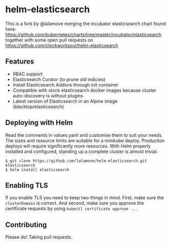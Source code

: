 # helm-elasticsearch
This is a fork by @lalamove merging the incubator elasticsearch chart found here: https://github.com/kubernetes/charts/tree/master/incubator/elasticsearch
together with some open pull requests on https://github.com/clockworksoul/helm-elasticsearch

## Features
 - RBAC support
 - Elasticsearch Curator (to prune old indicies)
 - Install Elasticsearch Addons through init container
 - Compatible with stock elasticsearch docker images because cluster auto-discovery is without plugins
 - Latest version of Elasticsearch in an Alpine image (blacktop/elasticsearch)

## Deploying with Helm

Read the comments in values.yaml and customise them to suit your needs. The sizes and resource limits are suitable for a minikube deploy. Production deploys will require significantly more resources.
With Helm properly installed and configured, standing up a complete cluster is almost trivial:

```
$ git clone https://github.com/lalamove/helm-elasticsearch.git elasticsearch
$ helm install elasticsearch
```

## Enabling TLS
If you enable TLS you need to keep two things in mind. First, make sure the `clusterDomain` is correct. And second, make sure you approve the certificate requests by using `kubectl certificate approve ...`

## Contributing

Please do! Taking pull requests.
